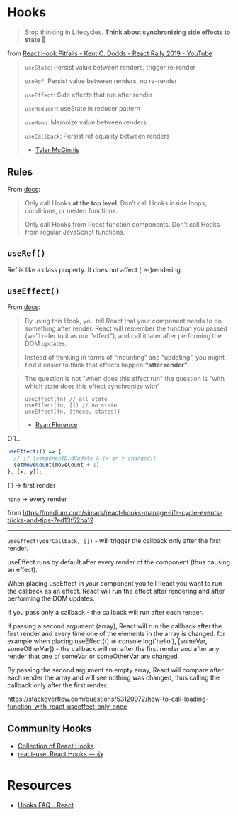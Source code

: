 # Hooks

> Stop thinking in Lifecycles. **Think about synchronizing side effects to state 🔄**

from [React Hook Pitfalls \- Kent C\. Dodds \- React Rally 2019 \- YouTube](https://www.youtube.com/watch?v=VIRcX2X7EUk&t=517s)

> `useState`: Persist value between renders, trigger re-render
>
> `useRef`: Persist value between renders, no re-render
>
> `useEffect`: Side effects that run after render
>
> `useReducer`: useState in reducer pattern
>
> `useMemo`: Memoize value between renders
>
> `useCallback`: Persist ref equality between renders
>
> - [Tyler McGinnis](https://twitter.com/tylermcginnis/status/1169667360795459584)

## Rules

From [docs](https://reactjs.org/docs/hooks-overview.html#rules-of-hooks):

> Only call Hooks **at the top level**. Don’t call Hooks inside loops, conditions, or nested functions.
>
> Only call Hooks from React function components. Don’t call Hooks from regular JavaScript functions.

## `useRef()`

Ref is like a class property. It does not affect (re-)rendering.

## `useEffect()`

From [docs](https://reactjs.org/docs/hooks-effect.html):

> By using this Hook, you tell React that your component needs to do something after render. React will remember the function you passed (we’ll refer to it as our “effect”), and call it later after performing the DOM updates.
>
> Instead of thinking in terms of “mounting” and “updating”, you might find it easier to think that effects happen **“after render”**.

> The question is not "when does this effect run" the question is "with which
> state does this effect synchronize with"
>
> ```
> useEffect(fn) // all state
> useEffect(fn, []) // no state
> useEffect(fn, [these, states])
> ```
>
> - [Ryan Florence](https://twitter.com/ryanflorence/status/1125041041063665666)

OR...

```js
useEffect(() => {
  // if (componentDidUpdate & (x or y changed))
  setMoveCount(moveCount + 1);
}, [x, y]);
```

`[]` -> first render

`none` -> every render

from https://medium.com/simars/react-hooks-manage-life-cycle-events-tricks-and-tips-7ed13f52ba12

---

`useEffect(yourCallback, [])` - will trigger the callback only after the first render.

useEffect runs by default after every render of the component (thus causing an effect).

When placing useEffect in your component you tell React you want to run the callback as an effect. React will run the effect after rendering and after performing the DOM updates.

If you pass only a callback - the callback will run after each render.

If passing a second argument (array), React will run the callback after the first render and every time one of the elements in the array is changed. for example when placing useEffect(() => console.log('hello'), [someVar, someOtherVar]) - the callback will run after the first render and after any render that one of someVar or someOtherVar are changed.

By passing the second argument an empty array, React will compare after each render the array and will see nothing was changed, thus calling the callback only after the first render.

https://stackoverflow.com/questions/53120972/how-to-call-loading-function-with-react-useeffect-only-once

## Community Hooks

- [Collection of React Hooks](https://nikgraf.github.io/react-hooks/)
- [react\-use: React Hooks — 👍](https://github.com/streamich/react-use)

# Resources

- [Hooks FAQ – React](https://reactjs.org/docs/hooks-faq.html?no-cache=1)
